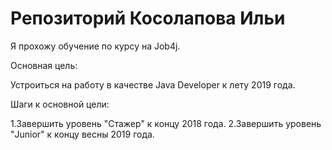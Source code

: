 # Репозиторий Косолапова Ильи

Я прохожу обучение по курсу на Job4j.

Основная цель:

Устроиться на работу в качестве Java Developer к лету 2019 года.

Шаги к основной цели:

1.Завершить уровень "Стажер" к концу 2018 года.
2.Завершить уровень "Junior" к концу весны 2019 года.



